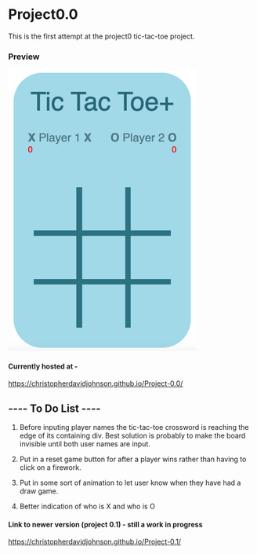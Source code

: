 # Project0.0

This is the first attempt at the project0 tic-tac-toe project.

### Preview
![preview](images/preview.png)


#### Currently hosted at -
https://christopherdavidjohnson.github.io/Project-0.0/

##  ---- To Do List ----


1. Before inputing player names the tic-tac-toe crossword is reaching the edge of its containing div. Best solution is probably to make the board invisible until both user names are input.

2. Put in a reset game button for after a player wins rather than having to click on a firework.

3. Put in some sort of animation to let user know when they have had a draw game.

4. Better indication of who is X and who is O




#### Link to newer version (project 0.1) - still a work in progress
https://christopherdavidjohnson.github.io/Project-0.1/
